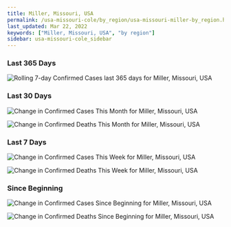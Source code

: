 ```yaml
---
title: Miller, Missouri, USA
permalink: /usa-missouri-cole/by_region/usa-missouri-miller-by_region.html
last_updated: Mar 22, 2022
keywords: ["Miller, Missouri, USA", "by region"]
sidebar: usa-missouri-cole_sidebar
---
```


<h3>Last 365 Days</h3>

![Rolling 7-day Confirmed Cases last 365 days for Miller, Missouri, USA](/covid_tracker/images/graphs/usa-missouri-miller-weekly_totals_graph.png)

<h3>Last 30 Days</h3>

![Change in Confirmed Cases This Month for Miller, Missouri, USA](/covid_tracker/images/graphs/usa-missouri-miller-delta_confirmed-30_days_graph.png)

![Change in Confirmed Deaths This Month for Miller, Missouri, USA](/covid_tracker/images/graphs/usa-missouri-miller-delta_deaths-30_days_graph.png)

<h3>Last 7 Days</h3>

![Change in Confirmed Cases This Week for Miller, Missouri, USA](/covid_tracker/images/graphs/usa-missouri-miller-delta_confirmed-7_days_graph.png)

![Change in Confirmed Deaths This Week for Miller, Missouri, USA](/covid_tracker/images/graphs/usa-missouri-miller-delta_deaths-7_days_graph.png)

<h3>Since Beginning</h3>

![Change in Confirmed Cases Since Beginning for Miller, Missouri, USA](/covid_tracker/images/graphs/usa-missouri-miller-delta_confirmed-since_beginning_graph.png)

![Change in Confirmed Deaths Since Beginning for Miller, Missouri, USA](/covid_tracker/images/graphs/usa-missouri-miller-delta_deaths-since_beginning_graph.png)
